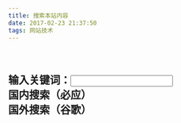 ```yaml
---
title: 搜索本站内容
date: 2017-02-23 21:37:50
tags: 网站技术
---
```

<br>
<h2>
输入关键词：<input id='searchContent' type='text' style='font-size:15px;' maxlength=40 onchange='SetSearchURL();'>
<br>
<a id='link1' target='_blank'>国内搜索（必应）</a>
<br>
<a id='link2' target='_blank'>国外搜索（谷歌）</a>
</h2>
<br><br>
<script src='/js/search.js'></script>
